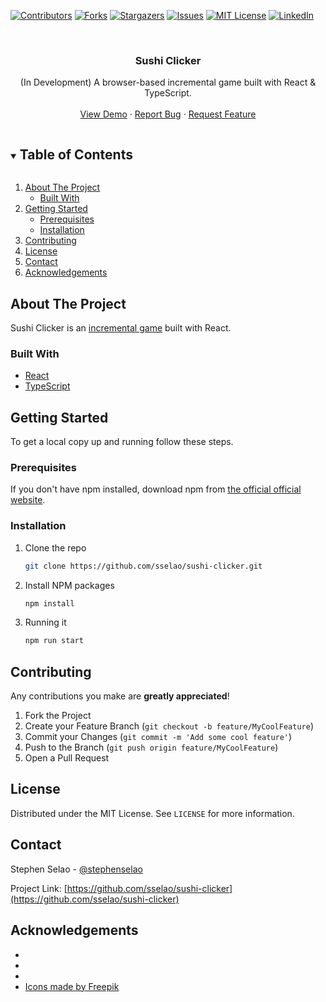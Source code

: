 <!--
*** To avoid retyping too much info. Do a search and replace for the following:
*** github_username, repo_name, email, project_description
-->



<!-- PROJECT SHIELDS -->
<!--
*** I'm using markdown "reference style" links for readability.
*** Reference links are enclosed in brackets [ ] instead of parentheses ( ).
*** See the bottom of this document for the declaration of the reference variables
*** for contributors-url, forks-url, etc. This is an optional, concise syntax you may use.
*** https://www.markdownguide.org/basic-syntax/#reference-style-links
-->
[![Contributors][contributors-shield]][contributors-url]
[![Forks][forks-shield]][forks-url]
[![Stargazers][stars-shield]][stars-url]
[![Issues][issues-shield]][issues-url]
[![MIT License][license-shield]][license-url]
[![LinkedIn][linkedin-shield]][linkedin-url]



<br />
<p align="center">
  <h3 align="center">Sushi Clicker</h3>

  <p align="center">
    (In Development) A browser-based incremental game built with React & TypeScript.
    <br />
    <br />
    <a href="https://sushi.stephenselao.com/">View Demo</a>
    ·
    <a href="https://github.com/sselao/sushi-clicker/issues">Report Bug</a>
    ·
    <a href="https://github.com/sselao/sushi-clicker/issues">Request Feature</a>
  </p>
</p>



<!-- TABLE OF CONTENTS -->
<details open="open">
  <summary><h2 style="display: inline-block">Table of Contents</h2></summary>
  <ol>
    <li>
      <a href="#about-the-project">About The Project</a>
      <ul>
        <li><a href="#built-with">Built With</a></li>
      </ul>
    </li>
    <li>
      <a href="#getting-started">Getting Started</a>
      <ul>
        <li><a href="#prerequisites">Prerequisites</a></li>
        <li><a href="#installation">Installation</a></li>
      </ul>
    </li>
    <li><a href="#contributing">Contributing</a></li>
    <li><a href="#license">License</a></li>
    <li><a href="#contact">Contact</a></li>
    <li><a href="#acknowledgements">Acknowledgements</a></li>
  </ol>
</details>



<!-- ABOUT THE PROJECT -->
## About The Project

Sushi Clicker is an [incremental game](https://en.wikipedia.org/wiki/Incremental_game) built with React.


### Built With

* [React](https://reactjs.org/)
* [TypeScript](https://www.typescriptlang.org/)


<!-- GETTING STARTED -->
## Getting Started

To get a local copy up and running follow these steps.

### Prerequisites

If you don't have npm installed, download npm from [the official official website](https://www.npmjs.com/get-npm).

### Installation

1. Clone the repo
   ```sh
   git clone https://github.com/sselao/sushi-clicker.git
   ```
2. Install NPM packages
   ```sh
   npm install
   ```
3. Running it
   ```sh
   npm run start
   ```


<!-- CONTRIBUTING -->
## Contributing

Any contributions you make are **greatly appreciated**!

1. Fork the Project
2. Create your Feature Branch (`git checkout -b feature/MyCoolFeature`)
3. Commit your Changes (`git commit -m 'Add some cool feature'`)
4. Push to the Branch (`git push origin feature/MyCoolFeature`)
5. Open a Pull Request



<!-- LICENSE -->
## License

Distributed under the MIT License. See `LICENSE` for more information.



<!-- CONTACT -->
## Contact

Stephen Selao - [@stephenselao](https://twitter.com/StephenSelao)

Project Link: [https://github.com/sselao/sushi-clicker](https://github.com/sselao/sushi-clicker)



<!-- ACKNOWLEDGEMENTS -->
## Acknowledgements

* []()
* []()
* []()
* [Icons made by Freepik](https://www.freepik.com)





<!-- MARKDOWN LINKS & IMAGES -->
[contributors-shield]: https://img.shields.io/github/contributors/sselao/sushi-clicker.svg?style=for-the-badge
[contributors-url]: https://github.com/sselao/sushi-clicker/graphs/contributors
[forks-shield]: https://img.shields.io/github/forks/sselao/sushi-clicker.svg?style=for-the-badge
[forks-url]: https://github.com/sselao/sushi-clicker/network/members
[stars-shield]: https://img.shields.io/github/stars/sselao/sushi-clicker.svg?style=for-the-badge
[stars-url]: https://github.com/sselao/sushi-clicker/stargazers
[issues-shield]: https://img.shields.io/github/issues/sselao/sushi-clicker.svg?style=for-the-badge
[issues-url]: https://github.com/sselao/sushi-clicker/issues
[license-shield]: https://img.shields.io/github/license/sselao/sushi-clicker.svg?style=for-the-badge
[license-url]: https://github.com/sselao/sushi-clicker/blob/master/LICENSE.txt
[linkedin-shield]: https://img.shields.io/badge/-LinkedIn-black.svg?style=for-the-badge&logo=linkedin&colorB=555
[linkedin-url]: https://www.linkedin.com/in/sselao/
